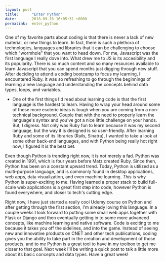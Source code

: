 ```yaml
---
layout: post
title:      "Enter Python"
date:       2018-09-16 16:05:31 +0000
permalink:  enter_python
---
```



One of my favorite parts about coding is that there is never a lack of new material, or new things to learn. In fact, there is such a plethora of technologies, languages and libraries that it can be challenging to choose which "wormhole" that you want to head down. For me, Javascript was the first language I really dove into. What drew me to JS is its accesibility and its popularity. There is so much content and so many resources available to learn Javascript that you can spend months just digging through new stuff. After deciding to attend a coding bootcamp to focus my learning, I encountered Ruby. It was so refreshing to go through the beginnings of learning a new language and understanding the concepts behind data types, loops, and variables. 

* One of the first things I'd read about learning code is that the first language is the hardest to learn. Having to wrap your head around some of these more esoteric ideas is tough when you are coming from a non-technical background. Couple that with the need to properly learn the language's syntax and you've got a nice little challenge on your hands. But, I digress. Not only was Ruby fun to learn because it was my second language, but the way it is designed is *so* user-friendly. After learning Ruby and some of its libraries (Rails, Sinatra), I wanted to take a look at some other back-end languages, and with Python being really hot right now, I figured it is the best bet. 

Even though Python is trending right now, it is not merely a fad. Python was created in 1991, which is four years before Matz created Ruby. Since then, Python has been on a constant upward trend. Today, Python is utilized as a multi-purpose language, and is commonly found in desktop applications, web apps, data visualization, and even machine learning. *This* is why Python is super-exciting to me. Having learned a proper stack to build full-scale web applications is a great first step into code, however Python is found everywhere, and closer to tech's cutting edge. 

Right now, I have just started a really cool Udemy course on Python and after getting through the first section, I'm already loving this language. In a couple weeks I look forward to putting some small web apps together with Flask or Django and then eventually getting in to some more advanced concepts, like machine learning and native software. Code is exciting to me because it takes you off the sidelines, and into the game. Instead of seeing new and innovative products on CNET and other tech publications, coding gives you the ability to take part in the creation and development of those products, and to me Python is a great tool to have in my toolbox to get me closer to that goal. Next week I'll be writing a quick post to talk a little more about its basic concepts and data types. Have a great week!
